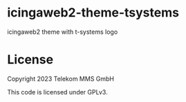 # icingaweb2-theme-tsystems

icingaweb2 theme with t-systems logo

# License

Copyright 2023 Telekom MMS GmbH

This code is licensed under GPLv3.
